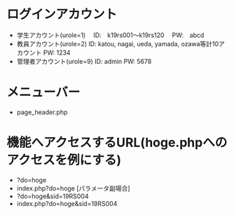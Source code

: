# ログインアカウント
- 学生アカウント(urole=1)
　ID:　k19rs001～k19rs120
　PW:　abcd
- 教員アカウント(urole=2)
  ID: katou, nagai, ueda, yamada, ozawa等計10アカウント
  PW: 1234
- 管理者アカウント(urole=9)
  ID: admin
  PW: 5678

# メニューバー
- page_header.php

# 機能へアクセスするURL(hoge.phpへのアクセスを例にする)
- ?do=hoge
- index.php?do=hoge
[パラメータ副場合]
- ?do=hoge&sid=19RS004
- index.php?do=hoge&sid=19RS004